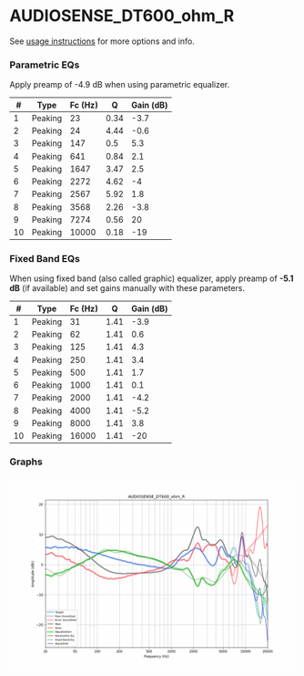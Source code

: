 # AUDIOSENSE_DT600_ohm_R
See [usage instructions](https://github.com/jaakkopasanen/AutoEq#usage) for more options and info.

### Parametric EQs
Apply preamp of -4.9 dB when using parametric equalizer.

|   # | Type    |   Fc (Hz) |    Q |   Gain (dB) |
|-----|---------|-----------|------|-------------|
|   1 | Peaking |        23 | 0.34 |        -3.7 |
|   2 | Peaking |        24 | 4.44 |        -0.6 |
|   3 | Peaking |       147 | 0.5  |         5.3 |
|   4 | Peaking |       641 | 0.84 |         2.1 |
|   5 | Peaking |      1647 | 3.47 |         2.5 |
|   6 | Peaking |      2272 | 4.62 |        -4   |
|   7 | Peaking |      2567 | 5.92 |         1.8 |
|   8 | Peaking |      3568 | 2.26 |        -3.8 |
|   9 | Peaking |      7274 | 0.56 |        20   |
|  10 | Peaking |     10000 | 0.18 |       -19   |

### Fixed Band EQs
When using fixed band (also called graphic) equalizer, apply preamp of **-5.1 dB** (if available) and set gains manually with these parameters.

|   # | Type    |   Fc (Hz) |    Q |   Gain (dB) |
|-----|---------|-----------|------|-------------|
|   1 | Peaking |        31 | 1.41 |        -3.9 |
|   2 | Peaking |        62 | 1.41 |         0.6 |
|   3 | Peaking |       125 | 1.41 |         4.3 |
|   4 | Peaking |       250 | 1.41 |         3.4 |
|   5 | Peaking |       500 | 1.41 |         1.7 |
|   6 | Peaking |      1000 | 1.41 |         0.1 |
|   7 | Peaking |      2000 | 1.41 |        -4.2 |
|   8 | Peaking |      4000 | 1.41 |        -5.2 |
|   9 | Peaking |      8000 | 1.41 |         3.8 |
|  10 | Peaking |     16000 | 1.41 |       -20   |

### Graphs
![](./AUDIOSENSE_DT600_ohm_R.png)
